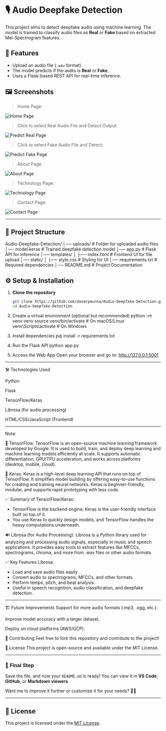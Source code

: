 # 🎙️ Audio Deepfake Detection

This project aims to detect deepfake audio using machine learning. The model is trained to classify audio files as **Real** or **Fake** based on extracted Mel-Spectrogram features.

## 🚀 Features
- Upload an audio file (`.wav` format).
- The model predicts if the audio is **Real** or **Fake**.
- Uses a Flask-based REST API for real-time inference.

## 🖼️ Screenshots

> Home Page:

![Home Page](images/1.png)

> Click to select Real Audio File and Detect Output:

![Predict Real Page](images/2.png)

> Click to select Fake Audio File and Detect:

![Predict Fake Page](images/3.png)

> About Page:

![About Page](images/4.png)

> Technology Page:

![Technology Page](images/5.png)

> Contact Page:

![Contact Page](images/6.png)

------------------------------------------------------------------------------------------------------------------------------------------------------

## 📂 Project Structure


Audio-Deepfake-Detection/ │── uploads/ # Folder for uploaded audio files │── model.keras # Trained deepfake detection model │── app.py # Flask API for inference │── templates/ │ ├── index.html # Frontend UI for file upload │── static/ │ ├── style.css # Styling for UI │── requirements.txt # Required dependencies │── README.md # Project Documentation

## ⚙️ Setup & Installation
1. **Clone the repository**
   ```bash
   git clone https://github.com/dasmrpmunna/Audio-Deepfake-Detection.git
   cd Audio-Deepfake-Detection


2. Create a virtual environment (optional but recommended)
python -m venv venv
source venv/bin/activate  # On macOS/Linux
venv\Scripts\activate     # On Windows

3. Install dependencies
pip install -r requirements.txt

4. Run the Flask API
python app.py

5. Access the Web App Open your browser and go to:
http://127.0.0.1:5001

----------------------------------------------------------------------------------------------------------------------------------------------------------
🛠 Technologies Used

Python

Flask

TensorFlow/Keras

Librosa (for audio processing)

HTML/CSS/JavaScript (Frontend)

----------------------------------------------------------------------------------------------------------------------------------------------------------

Note:

🔹 TensorFlow:
TensorFlow is an open-source machine learning framework developed by Google.
It is used to build, train, and deploy deep learning and machine learning models efficiently at scale.
It supports automatic differentiation, GPU/TPU acceleration, and works across platforms (desktop, mobile, cloud).

🔹 Keras:
Keras is a high-level deep learning API that runs on top of TensorFlow.
It simplifies model building by offering easy-to-use functions for creating and training neural networks.
Keras is beginner-friendly, modular, and supports rapid prototyping with less code.

✅ Summary of TensorFlow/Keras:
- TensorFlow is the backend engine; Keras is the user-friendly interface built on top of it.
- You use Keras to quickly design models, and TensorFlow handles the heavy computations underneath.

🔊 Librosa (for Audio Processing):
Librosa is a Python library used for analyzing and processing audio signals, especially in music and speech applications.
It provides easy tools to extract features like MFCCs, spectrograms, chroma, and more from .wav files or other audio formats.

✅ Key Features Librosa:
- Load and save audio files easily.
- Convert audio to spectrograms, MFCCs, and other formats.
- Perform tempo, pitch, and beat analysis.
- Useful in speech recognition, audio classification, and deepfake detection.

---------------------------------------------------------------------------------------------------------------------------------------------------------------

🏗 Future Improvements
Support for more audio formats (.mp3, .ogg, etc.).

Improve model accuracy with a larger dataset.

Deploy on cloud platforms (AWS/GCP).

🤝 Contributing
Feel free to fork this repository and contribute to the project!

📜 License
This project is open-source and available under the MIT License.


------------------------------------------------------------------------------------------------------------------------------------------------------------------

### 📌 **Final Step**  
Save the file, and now your `README.md` is ready! You can view it in **VS Code**, **GitHub**, or **Markdown viewers**.

Want me to improve it further or customize it for your needs? 🚀🔥

-------------------------------------------------------------------------------------------------------------------------------------------------------------------

## 📜 License
This project is licensed under the [MIT License](LICENSE).
